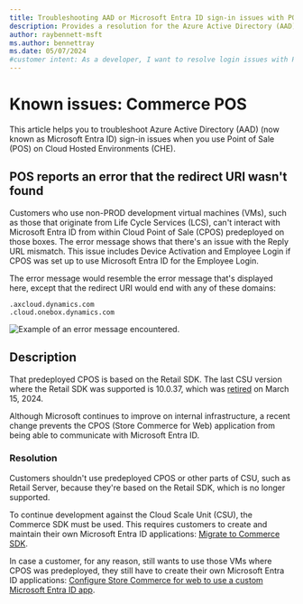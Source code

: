 ```yaml
---
title: Troubleshooting AAD or Microsoft Entra ID sign-in issues with POS
description: Provides a resolution for the Azure Active Directory (AAD) (now known as Microsoft Entra ID) sign-in issues when you use Point of Sale (POS) on Cloud Hosted Environments (CHE).
author: raybennett-msft
ms.author: bennettray
ms.date: 05/07/2024
#customer intent: As a developer, I want to resolve login issues with POS so that I can utilize POS on my CHE.
---
```

# Known issues: Commerce POS

This article helps you to troubleshoot Azure Active Directory (AAD) (now known as Microsoft Entra ID) sign-in issues when you use Point of Sale (POS) on Cloud Hosted Environments (CHE).

## POS reports an error that the redirect URI wasn't found

Customers who use non-PROD development virtual machines (VMs), such as those that originate from Life Cycle Services (LCS), can't interact with Microsoft Entra ID from within Cloud Point of Sale (CPOS) predeployed on those boxes. The error message shows that there's an issue with the Reply URL mismatch. This issue includes Device Activation and Employee Login if CPOS was set up to use Microsoft Entra ID for the Employee Login.

The error message would resemble the error message that's displayed here, except that the redirect URI would end with any of these domains:

`.axcloud.dynamics.com `  
`.cloud.onebox.dynamics.com`

![Example of an error message encountered.](https://github.com/MicrosoftDocs/SupportArticles-docs-pr/assets/104783217/73659af1-b3aa-4ab7-8582-69517b21ac28)

## Description

That predeployed CPOS is based on the Retail SDK. The last CSU version where the Retail SDK was supported is 10.0.37, which was [retired](/dynamics365/fin-ops-core/dev-itpro/get-started/public-preview-releases#targeted-release-schedule-dates-subject-to-change)  on March 15, 2024.

Although Microsoft continues to improve on internal infrastructure, a recent change prevents the CPOS (Store Commerce for Web) application from being able to communicate with Microsoft Entra ID.
 
### Resolution

Customers shouldn't use predeployed CPOS or other parts of CSU, such as Retail Server, because they're based on the Retail SDK, which is no longer supported.

To continue development against the Cloud Scale Unit (CSU), the Commerce SDK must be used. This requires customers to create and maintain their own Microsoft Entra ID applications: [Migrate to Commerce SDK](/dynamics365/commerce/dev-itpro/retail-sdk/migrate-commerce-sdk).

In case a customer, for any reason, still wants to use those VMs where CPOS was predeployed, they still have to create their own Microsoft Entra ID applications: [Configure Store Commerce for web to use a custom Microsoft Entra ID app](/dynamics365/commerce/dev-itpro/cpos-custom-aad).
